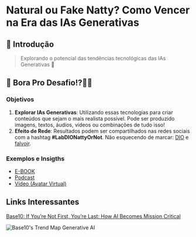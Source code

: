 # Natural ou Fake Natty? Como Vencer na Era das IAs Generativas

## 🚀 Introdução

>  Explorando o potencial das tendências tecnológicas das IAs Generativas 👀


## 🎯 Bora Pro Desafio!?💪🤓

### Objetivos

1. **Explorar IAs Generativas**: Utilizando essas tecnologias para criar conteúdos que sejam o mais realista possível. Pode ser produzido imagens, textos, áudios, vídeos ou combinações de tudo isso!
2. **Efeito de Rede**: Resultados podem ser compartilhados nas redes sociais com a hashtag **#LabDIONattyOrNot**. Não esquecendo de marcar: [DIO](https://www.linkedin.com/school/dio-makethechange) e [falvojr](https://www.linkedin.com/in/falvojr).


### Exemplos e Insigths

- [E-BOOK](/exemplos/E-BOOK.md)
- [Podcast](/exemplos/PODCAST.md)
- [Vídeo (Avatar Virtual)](/exemplos/VIDEO.md)

## Links Interessantes

[Base10: If You’re Not First, You’re Last: How AI Becomes Mission Critical](https://base10.vc/post/generative-ai-mission-critical/)

![Base10's Trend Map Generative AI](https://github.com/digitalinnovationone/lab-natty-or-not/assets/730492/f4df26e8-f8f7-4419-8252-c69d73ea930c)
